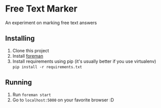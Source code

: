 # Free Text Marker

An experiment on marking free text answers

## Installing

1. Clone this project
2. Install [foreman](http://ddollar.github.io/foreman/)
3. Install requirements using pip (it's usually better if you use virtualenv)
	``` pip install -r requirements.txt ```

## Running

1. Run ```foreman start```
2. Go to ```localhost:5000``` on your favorite browser :D

